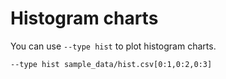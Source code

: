 Histogram charts
================

You can use `--type hist` to plot histogram charts.

```inline-pltcli
--type hist sample_data/hist.csv[0:1,0:2,0:3]
```
